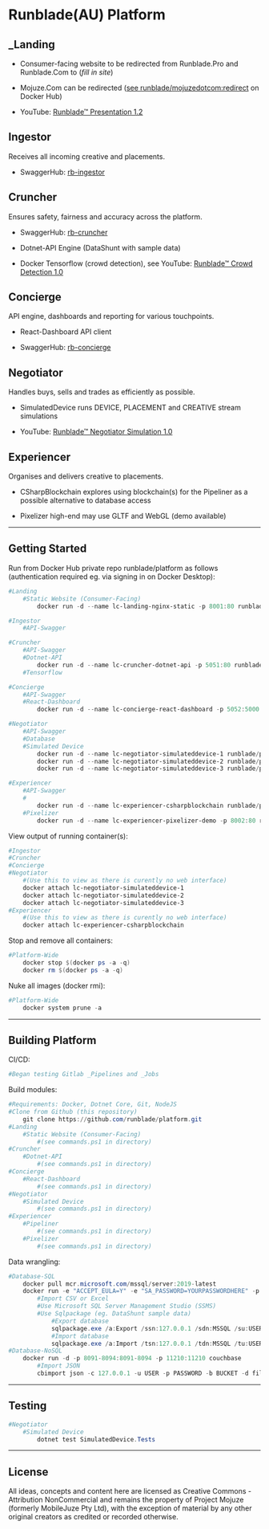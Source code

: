 # Runblade(AU) Platform

## _Landing

* Consumer-facing website to be redirected from Runblade.Pro and Runblade.Com to (_fill in site_)

* Mojuze.Com can be redirected ([see runblade/mojuzedotcom:redirect](https://hub.docker.com/repository/docker/runblade/mojuzedotcom) on Docker Hub)

* YouTube: [Runblade™ Presentation 1.2](https://youtu.be/_YeRkaNMjMU)

## Ingestor

Receives all incoming creative and placements.

* SwaggerHub: [rb-ingestor](https://app.swaggerhub.com/apis/runblade/ingestor/1.0.0)

## Cruncher

Ensures safety, fairness and accuracy across the platform.

* SwaggerHub: [rb-cruncher](https://app.swaggerhub.com/apis/runblade/cruncher/1.0.0)

* Dotnet-API Engine (DataShunt with sample data)

* Docker Tensorflow (crowd detection), see YouTube: [Runblade™ Crowd Detection 1.0](https://youtu.be/rkwSw_xYqD4)

## Concierge

API engine, dashboards and reporting for various touchpoints.

* React-Dashboard API client

* SwaggerHub: [rb-concierge](https://app.swaggerhub.com/apis/runblade/concierge/1.0.0)

## Negotiator

Handles buys, sells and trades as efficiently as possible.

* SimulatedDevice runs DEVICE, PLACEMENT and CREATIVE stream simulations

* YouTube: [Runblade™ Negotiator Simulation 1.0](https://youtu.be/y9X8OE2TCwA)

## Experiencer

Organises and delivers creative to placements.

* CSharpBlockchain explores using blockchain(s) for the Pipeliner as a possible alternative to database access

* Pixelizer high-end may use GLTF and WebGL (demo available)

---

## Getting Started

Run from Docker Hub private repo runblade/platform as follows (authentication required eg. via signing in on Docker Desktop):

```PowerShell
#Landing
    #Static Website (Consumer-Facing)
        docker run -d --name lc-landing-nginx-static -p 8001:80 runblade/platform:rb-landing-nginx-static

#Ingestor
    #API-Swagger

#Cruncher
    #API-Swagger
    #Dotnet-API
        docker run -d --name lc-cruncher-dotnet-api -p 5051:80 runblade/platform:rb-cruncher-dotnet-api --DBCONFIGSTRING="Server=172.17.0.2;Database=MSSQL;User Id=USERID;Password=YOURPASSWORDHERE"
    #Tensorflow

#Concierge
    #API-Swagger
    #React-Dashboard
        docker run -d --name lc-concierge-react-dashboard -p 5052:5000 runblade/platform:rb-concierge-react-dashboard npx serve build

#Negotiator
    #API-Swagger
    #Database
    #Simulated Device
        docker run -d --name lc-negotiator-simulateddevice-1 runblade/platform:rb-negotiator-simulateddevice DEVICE http://172.17.0.3:8091 USERID YOURPASSWORDHERE BUCKETNAME
        docker run -d --name lc-negotiator-simulateddevice-2 runblade/platform:rb-negotiator-simulateddevice PLACEMENT http://172.17.0.3:8091 USERID YOURPASSWORDHERE BUCKETNAME
        docker run -d --name lc-negotiator-simulateddevice-3 runblade/platform:rb-negotiator-simulateddevice CREATIVE http://172.17.0.3:8091 USERID YOURPASSWORDHERE BUCKETNAME

#Experiencer
    #API-Swagger
    #
        docker run -d --name lc-experiencer-csharpblockchain runblade/platform:rb-experiencer-csharpblockchain 10
    #Pixelizer
        docker run -d --name lc-experiencer-pixelizer-demo -p 8002:80 runblade/platform:rb-experiencer-pixelizer-demo
```

View output of running container(s):

```PowerShell
#Ingestor
#Cruncher
#Concierge
#Negotiator
    #(Use this to view as there is curently no web interface)
    docker attach lc-negotiator-simulateddevice-1
    docker attach lc-negotiator-simulateddevice-2
    docker attach lc-negotiator-simulateddevice-3
#Experiencer
    #(Use this to view as there is curently no web interface)
    docker attach lc-experiencer-csharpblockchain
```

Stop and remove all containers:

```PowerShell
#Platform-Wide
    docker stop $(docker ps -a -q)
    docker rm $(docker ps -a -q)
```

Nuke all images (docker rmi):

```PowerShell
#Platform-Wide
    docker system prune -a
```

---

## Building Platform

CI/CD:

```Powershell
#Began testing Gitlab _Pipelines and _Jobs
```

Build modules:

```Powershell
#Requirements: Docker, Dotnet Core, Git, NodeJS
#Clone from Github (this repository)
    git clone https://github.com/runblade/platform.git
#Landing
    #Static Website (Consumer-Facing)
        #(see commands.ps1 in directory)
#Cruncher
    #Dotnet-API
        #(see commands.ps1 in directory)
#Concierge
    #React-Dashboard
        #(see commands.ps1 in directory)
#Negotiator
    #Simulated Device
        #(see commands.ps1 in directory)
#Experiencer
    #Pipeliner
        #(see commands.ps1 in directory)
    #Pixelizer
        #(see commands.ps1 in directory)
```

Data wrangling:

```Powershell
#Database-SQL
    docker pull mcr.microsoft.com/mssql/server:2019-latest
    docker run -e "ACCEPT_EULA=Y" -e "SA_PASSWORD=YOURPASSWORDHERE" -p 1433:1433 mcr.microsoft.com/mssql/server:2019-latest
        #Import CSV or Excel
        #Use Microsoft SQL Server Management Studio (SSMS)
        #Use Sqlpackage (eg. DataShunt sample data)
            #Export database
            sqlpackage.exe /a:Export /ssn:127.0.0.1 /sdn:MSSQL /su:USERID /sp:YOURPASSWORDHERE /tf:MSSQL.bacpac
            #Import database
            sqlpackage.exe /a:Import /tsn:127.0.0.1 /tdn:MSSQL /tu:USERID /tp:YOURPASSWORDHERE /sf:MSSQL.bacpac
#Database-NoSQL
    docker run -d -p 8091-8094:8091-8094 -p 11210:11210 couchbase
        #Import JSON
        cbimport json -c 127.0.0.1 -u USER -p PASSWORD -b BUCKET -d file://SHAREDFOLDER/JSONFILE.json -f lines --generate-key key::%ID%::#MONO_INCR#
```

---

## Testing

```Powershell
#Negotiator
    #Simulated Device
        dotnet test SimulatedDevice.Tests
```

---

## License

All ideas, concepts and content here are licensed as Creative Commons - Attribution NonCommercial and remains the property of Project Mojuze (formerly MobileJuze Pty Ltd), with the exception of material by any other original creators as credited or recorded otherwise.
